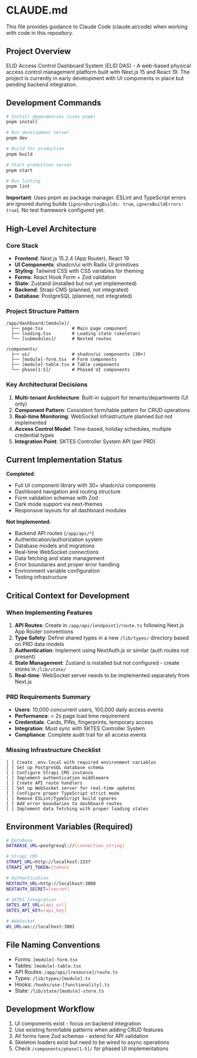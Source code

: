 # CLAUDE.md

This file provides guidance to Claude Code (claude.ai/code) when working with code in this repository.

## Project Overview

ELID Access Control Dashboard System (ELID DAS) - A web-based physical access control management platform built with Next.js 15 and React 19. The project is currently in early development with UI components in place but pending backend integration.

## Development Commands

```bash
# Install dependencies (uses pnpm)
pnpm install

# Run development server
pnpm dev

# Build for production
pnpm build

# Start production server
pnpm start

# Run linting
pnpm lint
```

**Important**: Uses pnpm as package manager. ESLint and TypeScript errors are ignored during builds (`ignoreDuringBuilds: true`, `ignoreBuildErrors: true`). No test framework configured yet.

## High-Level Architecture

### Core Stack
- **Frontend**: Next.js 15.2.4 (App Router), React 19
- **UI Components**: shadcn/ui with Radix UI primitives
- **Styling**: Tailwind CSS with CSS variables for theming
- **Forms**: React Hook Form + Zod validation
- **State**: Zustand (installed but not yet implemented)
- **Backend**: Strapi CMS (planned, not integrated)
- **Database**: PostgreSQL (planned, not integrated)

### Project Structure Pattern
```
/app/dashboard/[module]/
  ├── page.tsx           # Main page component
  ├── loading.tsx        # Loading state (skeleton)
  └── [submodules]/      # Nested routes

/components/
  ├── ui/                # shadcn/ui components (30+)
  ├── [module]-form.tsx  # Form components
  ├── [module]-table.tsx # Table components
  └── phase[1-5]/        # Phased UI components
```

### Key Architectural Decisions
1. **Multi-tenant Architecture**: Built-in support for tenants/departments (UI only)
2. **Component Pattern**: Consistent form/table pattern for CRUD operations
3. **Real-time Monitoring**: WebSocket infrastructure planned but not implemented
4. **Access Control Model**: Time-based, holiday schedules, multiple credential types
5. **Integration Point**: SKTES Controller System API (per PRD)

## Current Implementation Status

**Completed**:
- Full UI component library with 30+ shadcn/ui components
- Dashboard navigation and routing structure
- Form validation schemas with Zod
- Dark mode support via next-themes
- Responsive layouts for all dashboard modules

**Not Implemented**:
- Backend API routes (`/app/api/*`)
- Authentication/authorization system
- Database models and migrations
- Real-time WebSocket connections
- Data fetching and state management
- Error boundaries and proper error handling
- Environment variable configuration
- Testing infrastructure

## Critical Context for Development

### When Implementing Features
1. **API Routes**: Create in `/app/api/[endpoint]/route.ts` following Next.js App Router conventions
2. **Type Safety**: Define shared types in a new `/lib/types/` directory based on PRD data models
3. **Authentication**: Implement using NextAuth.js or similar (auth routes not present)
4. **State Management**: Zustand is installed but not configured - create stores in `/lib/state/`
5. **Real-time**: WebSocket server needs to be implemented separately from Next.js

### PRD Requirements Summary
- **Users**: 10,000 concurrent users, 100,000 daily access events
- **Performance**: < 2s page load time requirement
- **Credentials**: Cards, PINs, fingerprints, temporary access
- **Integration**: Must sync with SKTES Controller System
- **Compliance**: Complete audit trail for all access events

### Missing Infrastructure Checklist
```
[ ] Create .env.local with required environment variables
[ ] Set up PostgreSQL database schema
[ ] Configure Strapi CMS instance
[ ] Implement authentication middleware
[ ] Create API route handlers
[ ] Set up WebSocket server for real-time updates
[ ] Configure proper TypeScript strict mode
[ ] Remove ESLint/TypeScript build ignores
[ ] Add error boundaries to dashboard routes
[ ] Implement data fetching with proper loading states
```

## Environment Variables (Required)
```bash
# Database
DATABASE_URL=postgresql://[connection_string]

# Strapi CMS
STRAPI_URL=http://localhost:1337
STRAPI_API_TOKEN=[token]

# Authentication
NEXTAUTH_URL=http://localhost:3000
NEXTAUTH_SECRET=[secret]

# SKTES Integration
SKTES_API_URL=[api_url]
SKTES_API_KEY=[api_key]

# WebSocket
WS_URL=ws://localhost:3001
```

## File Naming Conventions
- Forms: `[module]-form.tsx`
- Tables: `[module]-table.tsx`
- API Routes: `/app/api/[resource]/route.ts`
- Types: `/lib/types/[module].ts`
- Hooks: `/hooks/use-[functionality].ts`
- State: `/lib/state/[module]-store.ts`

## Development Workflow
1. UI components exist - focus on backend integration
2. Use existing form/table patterns when adding CRUD features
3. All forms have Zod schemas - extend for API validation
4. Skeleton loaders exist but need to be wired to async operations
5. Check `/components/phase[1-5]/` for phased UI implementations